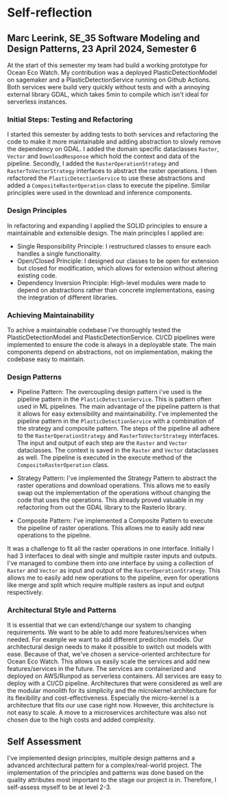 # Self-reflection

## Marc Leerink, SE_35 Software Modeling and Design Patterns, 23 April 2024, Semester 6

At the start of this semester my team had build a working prototype for Ocean Eco Watch. My contribution was a deployed PlasticDetectionModel on sagemaker and a PlasticDetectionService running on Github Actions. Both services were build very quickly without tests and with a annoying external library GDAL, which takes 5min to compile which isn't ideal for serverless instances.

### Initial Steps: Testing and Refactoring

I started this semester by adding tests to both services and refactoring the code to make it more maintainable and adding abstraction to slowly remove the dependency on GDAL. I added the domain specific dataclasses `Raster`, `Vector` and `DownloadResponse` which hold the context and data of the pipeline. Secondly, I added the `RasterOperationStrategy` and `RasterToVectorStrategy` interfaces to abstract the raster operations. I then refactored the `PlasticDetectionService` to use these abstractions and added a `CompositeRasterOperation` class to execute the pipeline. Similar principles were used in the download and inference components.

### Design Principles

In refactoring and expanding I applied the SOLID principles to ensure a maintainable and extensible design. The main principles I applied are:

- Single Responsibility Principle: I restructured classes to ensure each handles a single functionality.
- Open/Closed Principle: I designed our classes to be open for extension but closed for modification, which allows for extension without altering existing code.
- Dependency Inversion Principle: High-level modules were made to depend on abstractions rather than concrete implementations, easing the integration of different libraries.

### Achieving Maintainability

To achive a maintainable codebase I've thoroughly tested the PlasticDetectionModel and PlasticDetectionService. CI/CD pipelines were implemented to ensure the code is always in a deployable state. The main components depend on abstractions, not on implementation, making the codebase easy to maintain.

### Design Patterns

- Pipeline Pattern:
  The overcoupling design pattern i've used is the pipeline pattern in the `PlasticDetectionService`. This is pattern often used in ML pipelines.
  The main advantage of the pipeline pattern is that it allows for easy extensibility and maintainability. I've implemented the pipeline pattern in the `PlasticDetectionService` with a combination of the strategy and composite pattern. The steps of the pipeline all adhere to the `RasterOperationStrategy` and `RasterToVectorStrategy` interfaces. The input and output of each step are the `Raster` and `Vector` dataclasses. The context is saved in the `Raster` and `Vector` dataclasses as well. The pipeline is executed in the execute method of the `CompositeRasterOperation` class.

- Strategy Pattern:
  I've implemented the Strategy Pattern to abstract the raster operations and download operations. This allows me to easily swap out the implementation of the operations without changing the code that uses the operations. This already proved valuable in my refactoring from out the GDAL library to the Rasterio library.

- Composite Pattern:
  I've implemented a Composite Pattern to execute the pipeline of raster operations. This allows me to easily add new operations to the pipeline.

It was a challenge to fit all the raster operations in one interface. Initially I had 3 interfaces to deal with single and multiple raster inputs and outputs. I've managed to combine them into one interface by using a collection of `Raster` and `Vector` as input and output of the `RasterOperationStrategy`. This allows me to easily add new operations to the pipeline, even for operations like merge and split which require multiple rasters as input and output respectively.

### Architectural Style and Patterns

It is essential that we can extend/change our system to changing requirements. We want to be able to add more features/services when needed. For example we want to add different prediciton models. Our architectural design needs to make it possible to switch out models with ease. Because of that, we've chosen a service-oriented architecture for Ocean Eco Watch. This allows us easily scale the services and add new features/services in the future. The services are containerized and deployed on AWS/Runpod as serverless containers. All services are easy to deploy with a CI/CD pipeline.
Architectures that were considered as well are the modular monolith for its simplicity and the microkernel architecture for its flexibility and cost-effectiveness. Especially the micro-kernel is a architecture that fits our use case right now. However, this architecture is not easy to scale. A move to a microservices architecture was also not chosen due to the high costs and added complexity.

## Self Assessment

I've implemented design principles, multiple design patterns and a advanced architectural pattern for a complex/real-world project. The implementation of the principles and patterns was done based on the quality attributes most important to the stage our project is in. Therefore, I self-assess myself to be at level 2-3.
